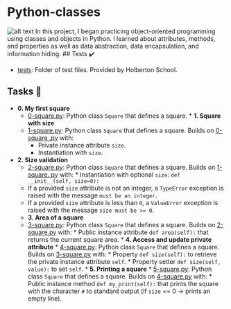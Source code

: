 # Python-classes

![alt text](https://s3.amazonaws.com/intranet-projects-files/holbertonschool-higher-level_programming+/247/oop-meme.jpg)                                                                                                                                                                                 In this project, I began practicing object-oriented programming using classes and objects in Python. I learned about attributes, methods, and properties as well as data abstraction, data encapsulation, and information hiding.
                                                                                                   ## Tests :heavy_check_mark:

* [tests](./tests): Folder of test files. Provided by Holberton School.                            
## Tasks :page_with_curl:                                                                          
* **0. My first square**
  * [0-square.py](./0-square.py): Python class `Square` that defines a square.
                                                                                                   * **1. Square with size**
  * [1-square.py](./1-square.py): Python class `Square` that defines a square. Builds on  [0-square
.py](./0-square.py) with:
    * Private instance attribute `size`.
    * Instantiation with `size`.                                                                                                              
* **2. Size validation**
  * [2-square.py](./2-square.py): Python class `Square` that defines a square. Builds on [1-square.
py](./1-square.py) with:                                                                               * Instantiation with optional `size`: `def __init__(self, size=0):`
  * If a provided `size` attribute is not an integer, a `TypeError` exception is raised with the message `must be an integer`.
  * If a provided `size` attribute is less than `0`, a `ValueError` exception is raised with the message `size must be >= 0`.      
  * **3. Area of a square** 
  * [3-square.py](./3-square.py): Python class `Square` that defines a square. Builds on [2-square.py](./2-square.py) with:                                                                               * Public instance attribute `def area(self):` that returns the current square area.
                                                                                                   * **4. Access and update private attribute**                                                         * [4-square.py](./4-square.py): Python class `Square` that defines a square. Builds on [3-square.py](./3-square.py) with:                                                                               * Property `def size(self):` to retrieve the private instance  attribute `self`.                   * Property setter `def size(self, value):` to set `self`.
                                                                                                   * **5. Printing a square**                                                                           * [5-square.py](./5-square.py): Python class `Square` that defines a square. Builds on [4-square.py](./4-square.py) with:                                                                               * Public instance method `def my_print(self):` that prints the square with the character `#` to
 standard output (if `size` == 0 -> prints an empty line).
